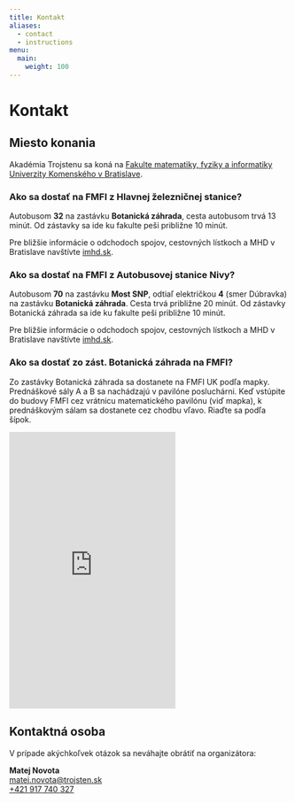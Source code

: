 ```yaml
---
title: Kontakt
aliases:
  - contact
  - instructions
menu:
  main:
    weight: 100
---
```


# Kontakt

## Miesto konania

Akadémia Trojstenu sa koná na [Fakulte matematiky, fyziky a informatiky Univerzity Komenského v Bratislave](https://fmph.uniba.sk).

### Ako sa dostať na FMFI z Hlavnej železničnej stanice?

Autobusom **32** na zastávku **Botanická záhrada**, cesta autobusom trvá 13 minút. Od zástavky sa ide ku fakulte peši približne 10 minút.

Pre bližšie informácie o odchodoch spojov, cestovných lístkoch a MHD v Bratislave navštívte [imhd.sk](https://imhd.sk/ba/mhd).

### Ako sa dostať na FMFI z Autobusovej stanice Nivy?

Autobusom **70** na zastávku **Most SNP**, odtiaľ električkou **4** (smer Dúbravka) na zastávku **Botanická záhrada**. Cesta trvá približne 20 minút. Od zástavky Botanická záhrada sa ide ku fakulte peši približne 10 minút.

Pre bližšie informácie o odchodoch spojov, cestovných lístkoch a MHD v Bratislave navštívte [imhd.sk](https://imhd.sk/ba/mhd).

### Ako sa dostať zo zást. Botanická záhrada na FMFI?

Zo zastávky Botanická záhrada sa dostanete na FMFI UK podľa mapky. Prednáškové sály A a B sa nachádzajú v pavilóne posluchárni. Keď vstúpite do budovy FMFI cez vrátnicu matematického pavilónu (viď mapka), k prednáškovým sálam sa dostanete cez chodbu vľavo. Riaďte sa podľa šípok.

<!-- majakepavu pre fyz vratnicu, folasefura pre mat vratnicu -->
<iframe style="border:none" src="https://en.frame.mapy.cz/s/folasefura" class="w-full" height="500" frameborder="0"></iframe>

## Kontaktná osoba

V prípade akýchkoľvek otázok sa neváhajte obrátiť na organizátora:

**Matej Novota**\
matej.novota@trojsten.sk\
[+421 917 740 327](tel:+421917740327)
